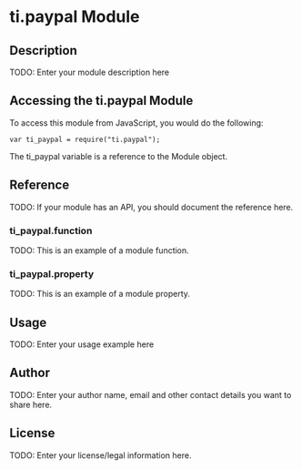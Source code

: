 # ti.paypal Module

## Description

TODO: Enter your module description here

## Accessing the ti.paypal Module

To access this module from JavaScript, you would do the following:

    var ti_paypal = require("ti.paypal");

The ti_paypal variable is a reference to the Module object.

## Reference

TODO: If your module has an API, you should document
the reference here.

### ti_paypal.function

TODO: This is an example of a module function.

### ti_paypal.property

TODO: This is an example of a module property.

## Usage

TODO: Enter your usage example here

## Author

TODO: Enter your author name, email and other contact
details you want to share here.

## License

TODO: Enter your license/legal information here.
